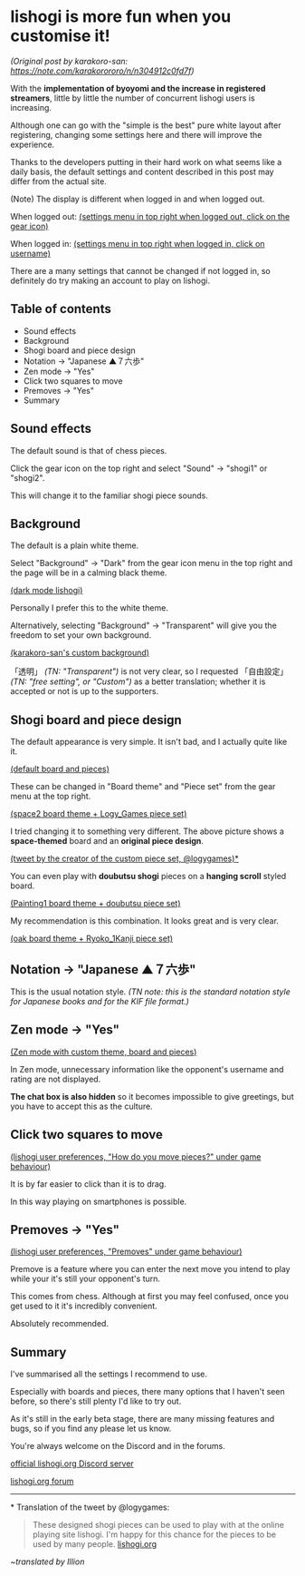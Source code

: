 # lishogi is more fun when you customise it! #

*(Original post by karakoro-san: https://note.com/karakorororo/n/n304912c0fd7f)*

With the **implementation of byoyomi and the increase in registered streamers**, little by little the number of concurrent lishogi users is increasing.

Although one can go with the "simple is the best" pure white layout after registering, changing some settings here and there will improve the experience.

Thanks to the developers putting in their hard work on what seems like a daily basis, the default settings and content described in this post may differ from the actual site.

(Note) The display is different when logged in and when logged out.

When logged out: [(settings menu in top right when logged out, click on the gear icon)](https://assets.st-note.com/production/uploads/images/42274391/picture_pc_b613db1b82c436412650a81a8d199c49.png)

When logged in: [(settings menu in top right when logged in, click on username)](https://assets.st-note.com/production/uploads/images/42274347/picture_pc_40a6405742990adda78aabd32e9c7f5b.png)

There are a many settings that cannot be changed if not logged in, so definitely do try making an account to play on lishogi.


## Table of contents ##

- Sound effects
- Background
- Shogi board and piece design
- Notation -> "Japanese ▲７六歩"
- Zen mode -> "Yes"
- Click two squares to move
- Premoves -> "Yes"
- Summary

## Sound effects ##

The default sound is that of chess pieces.

Click the gear icon on the top right and select "Sound" -> "shogi1" or "shogi2".

This will change it to the familiar shogi piece sounds.

## Background ##

The default is a plain white theme.

Select "Background" -> "Dark" from the gear icon menu in the top right and the page will be in a calming black theme.

[(dark mode lishogi)](https://assets.st-note.com/production/uploads/images/42243643/picture_pc_caa76f87d8b1f7351777f89949f8d912.png)

Personally I prefer this to the white theme.

Alternatively, selecting "Background" -> "Transparent" will give you the freedom to set your own background.

[(karakoro-san's custom background)](https://assets.st-note.com/production/uploads/images/42243858/picture_pc_465d3fb2e11d6b9290cc9f58104742a8.png)

「透明」 *(TN: "Transparent")* is not very clear, so I requested 「自由設定」 *(TN: "free setting", or "Custom")* as a better translation; whether it is accepted or not is up to the supporters.

## Shogi board and piece design ##

The default appearance is very simple. It isn't bad, and I actually quite like it.

[(default board and pieces)](https://assets.st-note.com/production/uploads/images/42244101/picture_pc_d4211175cdb3801ef082dd7d1869089d.png)

These can be changed in "Board theme" and "Piece set" from the gear menu at the top right.

[(space2 board theme + Logy_Games piece set)](https://assets.st-note.com/production/uploads/images/42244213/picture_pc_eeb48590d0b780781735f816d8cb6b97.png)

I tried changing it to something very different. The above picture shows a **space-themed** board and an **original piece design**.

[(tweet by the creator of the custom piece set, @logygames)\*](https://twitter.com/logygames/status/1342000091687604224)

You can even play with **doubutsu shogi** pieces on a **hanging scroll** styled board.

[(Painting1 board theme + doubutsu piece set)](https://assets.st-note.com/production/uploads/images/42244370/picture_pc_14d0bfb4d43468c35dc28b71d0072a42.png)

My recommendation is this combination. It looks great and is very clear.

[(oak board theme + Ryoko_1Kanji piece set)](https://assets.st-note.com/production/uploads/images/42244427/picture_pc_f75a60b9185f2d8b52fd21eeef0732ae.png)

## Notation -> "Japanese ▲７六歩" ##

This is the usual notation style. *(TN note: this is the standard notation style for Japanese books and for the KIF file format.)*

## Zen mode -> "Yes" ##

[(Zen mode with custom theme, board and pieces)](https://assets.st-note.com/production/uploads/images/42244752/picture_pc_67b1d0fb9668e696be4f7ba4408b7695.png)

In Zen mode, unnecessary information like the opponent's username and rating are not displayed.

**The chat box is also hidden** so it becomes impossible to give greetings, but you have to accept this as the culture.

## Click two squares to move ##

[(lishogi user preferences, "How do you move pieces?" under game behaviour)](https://assets.st-note.com/production/uploads/images/42244873/picture_pc_3e88f0d917d8a93e8558c06692d05304.png)

It is by far easier to click than it is to drag.

In this way playing on smartphones is possible.

## Premoves -> "Yes" ##

[(lishogi user preferences, "Premoves" under game behaviour)](https://assets.st-note.com/production/uploads/images/42244934/picture_pc_2bf68408765e8c8738b3921c22589b5c.png)

Premove is a feature where you can enter the next move you intend to play while your it's still your opponent's turn.

This comes from chess. Although at first you may feel confused, once you get used to it it's incredibly convenient.

Absolutely recommended.

## Summary ##

I've summarised all the settings I recommend to use.

Especially with boards and pieces, there many options that I haven't seen before, so there's still plenty I'd like to try out.

As it's still in the early beta stage, there are many missing features and bugs, so if you find any please let us know.

You're always welcome on the Discord and in the forums.

[official lishogi.org Discord server](https://discord.gg/YFtpMGg3rR)

[lishogi.org forum](https://lishogi.org/forum)


------

\* Translation of the tweet by @logygames:

> These designed shogi pieces can be used to play with at the online playing site lishogi. I'm happy for this chance for the pieces to be used by many people. [lishogi.org](https://lishogi.org/)


*~translated by Illion*